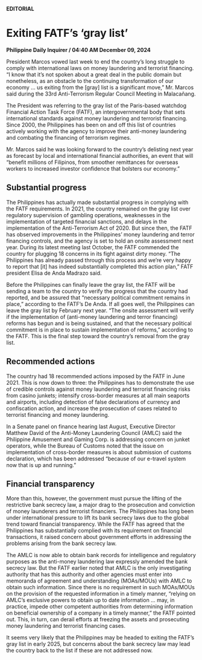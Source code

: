 **EDITORIAL**

# Exiting FATF’s ‘gray list’

****Philippine Daily Inquirer / 04:40 AM December 09, 2024****

President Marcos vowed last week to end the country’s long struggle to comply with international laws on money laundering and terrorist financing. “I know that it’s not spoken about a great deal in the public domain but nonetheless, as an obstacle to the continuing transformation of our economy … us exiting from the [gray] list is a significant move,” Mr. Marcos said during the 33rd Anti-Terrorism Regular Council Meeting in Malacañang.

The President was referring to the gray list of the Paris-based watchdog Financial Action Task Force (FATF), an intergovernmental body that sets international standards against money laundering and terrorist financing. Since 2000, the Philippines has been on and off this list of countries actively working with the agency to improve their anti-money laundering and combating the financing of terrorism regimes.

Mr. Marcos said he was looking forward to the country’s delisting next year as forecast by local and international financial authorities, an event that will “benefit millions of Filipinos, from smoother remittances for overseas workers to increased investor confidence that bolsters our economy.”

## Substantial progress

The Philippines has actually made substantial progress in complying with the FATF requirements. In 2021, the country remained on the gray list over regulatory supervision of gambling operations, weaknesses in the implementation of targeted financial sanctions, and delays in the implementation of the Anti-Terrorism Act of 2020. But since then, the FATF has observed improvements in the Philippines’ money laundering and terror financing controls, and the agency is set to hold an onsite assessment next year. During its latest meeting last October, the FATF commended the country for plugging 18 concerns in its fight against dirty money. “The Philippines has already passed through this process and we’re very happy to report that [it] has indeed substantially completed this action plan,” FATF president Elisa de Anda Madrazo said.

Before the Philippines can finally leave the gray list, the FATF will be sending a team to the country to verify the progress that the country had reported, and be assured that “necessary political commitment remains in place,” according to the FATF’s De Anda. If all goes well, the Philippines can leave the gray list by February next year. “The onsite assessment will verify if the implementation of (anti-money laundering and terror financing) reforms has begun and is being sustained, and that the necessary political commitment is in place to sustain implementation of reforms,” according to the FATF. This is the final step toward the country’s removal from the gray list.

## Recommended actions

The country had 18 recommended actions imposed by the FATF in June 2021. This is now down to three: the Philippines has to demonstrate the use of credible controls against money laundering and terrorist financing risks from casino junkets; intensify cross-border measures at all main seaports and airports, including detection of false declarations of currency and confiscation action, and increase the prosecution of cases related to terrorist financing and money laundering.

In a Senate panel on finance hearing last August, Executive Director Matthew David of the Anti-Money Laundering Council (AMLC) said the Philippine Amusement and Gaming Corp. is addressing concern on junket operators, while the Bureau of Customs noted that the issue on implementation of cross-border measures is about submission of customs declaration, which has been addressed “because of our e-travel system now that is up and running.”

## Financial transparency

More than this, however, the government must pursue the lifting of the restrictive bank secrecy law, a major drag to the prosecution and conviction of money launderers and terrorist financiers. The Philippines has long been under international pressure to lift its bank secrecy laws due to the global trend toward financial transparency. While the FATF has agreed that the Philippines has substantially complied with its requirement on financial transactions, it raised concern about government efforts in addressing the problems arising from the bank secrecy law.

The AMLC is now able to obtain bank records for intelligence and regulatory purposes as the anti-money laundering law expressly amended the bank secrecy law. But the FATF earlier noted that AMLC is the only investigating authority that has this authority and other agencies must enter into memoranda of agreement and understanding (MOAs/MOUs) with AMLC to obtain such information. Since there is no requirement in such MOAs/MOUs on the provision of the requested information in a timely manner, “relying on AMLC’s exclusive powers to obtain up to date information … may, in practice, impede other competent authorities from determining information on beneficial ownership of a company in a timely manner,” the FATF pointed out. This, in turn, can derail efforts at freezing the assets and prosecuting money laundering and terrorist financing cases.

It seems very likely that the Philippines may be headed to exiting the FATF’s gray list in early 2025, but concerns about the bank secrecy law may lead the country back to the list if these are not addressed now.